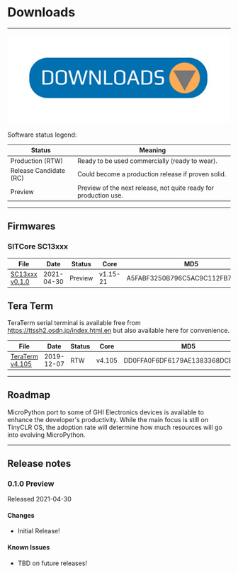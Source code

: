 # Downloads

---

![Downloads](images/downloads.png)

Software status legend:

Status | Meaning
--- | ---
Production (RTW) | Ready to be used commercially (ready to wear).
Release Candidate (RC) | Could become a production release if proven solid.
Preview | Preview of the next release, not quite ready for production use.

---

## Firmwares

### SITCore SC13xxx

File | Date | Status | Core | MD5
--- | --- | --- | --- | ---
[SC13xxx v0.1.0](http://files.ghielectronics.com/downloads/MicroPython/Firmwares/SITCore/SITCore-SC13-MP-Firmware-v0.1.0.glb) | 2021-04-30 | Preview | v1.15-21 | A5FABF3250B796C5AC9C112FB7F30AA0

## Tera Term
TeraTerm serial terminal is available free from https://ttssh2.osdn.jp/index.html.en but also available here for convenience.

File | Date | Status | Core | MD5
--- | --- | --- | --- | ---
[TeraTerm v4.105](http://files.ghielectronics.com/downloads/MicroPython/TeraTerm/teraterm-4.105.zip) | 2019-12-07 | RTW | v4.105 | DD0FFA0F6DF6179AE1383368DCB6C08E

---

## Roadmap

MicroPython port to some of GHI Electronics devices is available to enhance the developer's productivity. While the main focus is still on TinyCLR OS, the adoption rate will determine how much resources will go into evolving MicroPython.

---

## Release notes

### 0.1.0 Preview

Released 2021-04-30

#### Changes

- Initial Release!

#### Known Issues

- TBD on future releases!